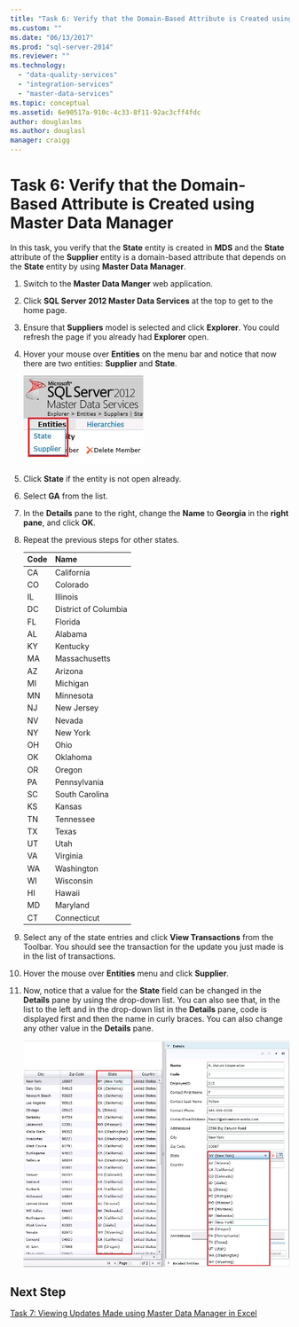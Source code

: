 ```yaml
---
title: "Task 6: Verify that the Domain-Based Attribute is Created using Master Data Manager | Microsoft Docs"
ms.custom: ""
ms.date: "06/13/2017"
ms.prod: "sql-server-2014"
ms.reviewer: ""
ms.technology: 
  - "data-quality-services"
  - "integration-services"
  - "master-data-services"
ms.topic: conceptual
ms.assetid: 6e90517a-910c-4c33-8f11-92ac3cff4fdc
author: douglaslms
ms.author: douglasl
manager: craigg
---
```

# Task 6: Verify that the Domain-Based Attribute is Created using Master Data Manager
  In this task, you verify that the **State** entity is created in **MDS** and the **State** attribute of the **Supplier** entity is a domain-based attribute that depends on the **State** entity by using **Master Data Manager**.  
  
1.  Switch to the **Master Data Manger** web application.  
  
2.  Click **SQL Server 2012 Master Data Services** at the top to get to the home page.  
  
3.  Ensure that **Suppliers** model is selected and click **Explorer**. You could refresh the page if you already had **Explorer** open.  
  
4.  Hover your mouse over **Entities** on the menu bar and notice that now there are two entities: **Supplier** and **State**.  
  
     ![Entities Menu with State and Supplier](../../2014/tutorials/media/et-verifythatthedbaiscreatedusingmdm-01.jpg "Entities Menu with State and Supplier")  
  
5.  Click **State** if the entity is not open already.  
  
6.  Select **GA** from the list.  
  
7.  In the **Details** pane to the right, change the **Name** to **Georgia** in the **right pane**, and click **OK**.  
  
8.  Repeat the previous steps for other states.  
  
    |Code|Name|  
    |----------|----------|  
    |CA|California|  
    |CO|Colorado|  
    |IL|Illinois|  
    |DC|District of Columbia|  
    |FL|Florida|  
    |AL|Alabama|  
    |KY|Kentucky|  
    |MA|Massachusetts|  
    |AZ|Arizona|  
    |MI|Michigan|  
    |MN|Minnesota|  
    |NJ|New Jersey|  
    |NV|Nevada|  
    |NY|New York|  
    |OH|Ohio|  
    |OK|Oklahoma|  
    |OR|Oregon|  
    |PA|Pennsylvania|  
    |SC|South Carolina|  
    |KS|Kansas|  
    |TN|Tennessee|  
    |TX|Texas|  
    |UT|Utah|  
    |VA|Virginia|  
    |WA|Washington|  
    |WI|Wisconsin|  
    |HI|Hawaii|  
    |MD|Maryland|  
    |CT|Connecticut|  
  
9. Select any of the state entries and click **View Transactions** from the Toolbar. You should see the transaction for the update you just made is in the list of transactions.  
  
10. Hover the mouse over **Entities** menu and click **Supplier**.  
  
11. Now, notice that a value for the **State** field can be changed in the **Details** pane by using the drop-down list. You can also see that, in the list to the left and in the drop-down list in the **Details** pane, code is displayed first and then the name in curly braces. You can also change any other value in the **Details** pane.  
  
     ![State Attribute with Updated Code and Names](../../2014/tutorials/media/et-verifythatthedbaiscreatedusingmdm-02.jpg "State Attribute with Updated Code and Names")  
  
## Next Step  
 [Task 7: Viewing Updates Made using Master Data Manager in Excel](../../2014/tutorials/task-7-viewing-updates-made-using-master-data-manager-in-excel.md)  
  
  
